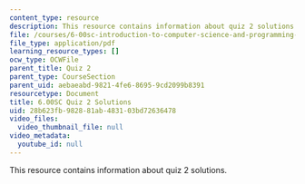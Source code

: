 ```yaml
---
content_type: resource
description: This resource contains information about quiz 2 solutions.
file: /courses/6-00sc-introduction-to-computer-science-and-programming-spring-2011/28b623fb982881ab483103bd72636478_MIT6_00SCS11_q2_soln.pdf
file_type: application/pdf
learning_resource_types: []
ocw_type: OCWFile
parent_title: Quiz 2
parent_type: CourseSection
parent_uid: aebaeabd-9821-4fe6-8695-9cd2099b8391
resourcetype: Document
title: 6.00SC Quiz 2 Solutions
uid: 28b623fb-9828-81ab-4831-03bd72636478
video_files:
  video_thumbnail_file: null
video_metadata:
  youtube_id: null
---
```

This resource contains information about quiz 2 solutions.

